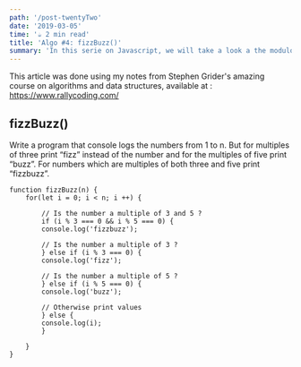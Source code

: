 ```yaml
---
path: '/post-twentyTwo'
date: '2019-03-05'
time: '☕️ 2 min read'
title: 'Algo #4: fizzBuzz()'
summary: 'In this serie on Javascript, we will take a look a the modulo operator'
---
```


This article was done using my notes from Stephen Grider's amazing course on algorithms and data structures, available at : https://www.rallycoding.com/

## fizzBuzz()

Write a program that console logs the numbers from 1 to n. But for multiples of three print “fizz” instead of the number and for the multiples
of five print “buzz”. For numbers which are multiples of both three and five print “fizzbuzz”.

```
function fizzBuzz(n) {
    for(let i = 0; i < n; i ++) {

        // Is the number a multiple of 3 and 5 ?
        if (i % 3 === 0 && i % 5 === 0) {
        console.log('fizzbuzz');

        // Is the number a multiple of 3 ?
        } else if (i % 3 === 0) {
        console.log('fizz');

        // Is the number a multiple of 5 ?
        } else if (i % 5 === 0) {
        console.log('buzz');

        // Otherwise print values
        } else {
        console.log(i);
        }

    }
}

```

